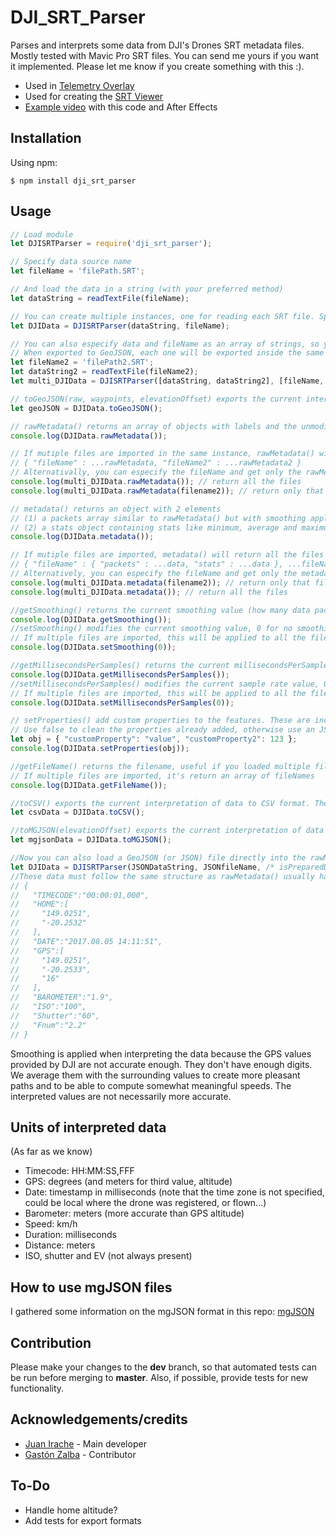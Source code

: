 # DJI_SRT_Parser

Parses and interprets some data from DJI's Drones SRT metadata files.
Mostly tested with Mavic Pro SRT files. You can send me yours if you want it implemented.
Please let me know if you create something with this :).

- Used in [Telemetry Overlay](https://goprotelemetryextractor.com/telemetry-overlay-gps-video-sensors)
- Used for creating the [SRT Viewer](https://djitelemetryoverlay.com/srt-viewer/)
- [Example video](https://youtu.be/zAkUTOLmdmQ) with this code and After Effects

## Installation

Using npm:

```shell
$ npm install dji_srt_parser
```

## Usage

```js
// Load module
let DJISRTParser = require('dji_srt_parser');

// Specify data source name
let fileName = 'filePath.SRT';

// And load the data in a string (with your preferred method)
let dataString = readTextFile(fileName);

// You can create multiple instances, one for reading each SRT file. Specify data as a string and filename for future reference.
let DJIData = DJISRTParser(dataString, fileName);

// You can also especify data and fileName as an array of strings, so you can import multiples files at once. 
// When exported to GeoJSON, each one will be exported inside the same GeometryCollection as a separate Feature (LineString).
let fileName2 = 'filePath2.SRT';
let dataString2 = readTextFile(fileName2);
let multi_DJIData = DJISRTParser([dataString, dataString2], [fileName, filename2]);

// toGeoJSON(raw, waypoints, elevationOffset) exports the current interpretation of data to the geoJSON format. The optional value raw exports the raw data instead. The second parameter, waypoints, specifies whether to include a single feature with all the data for each waypoint. The third parameter, elevationOffset, offset the elevation values by the specified meters. You can then use tokml or togpx modules to convert to those formats
let geoJSON = DJIData.toGeoJSON();

// rawMetadata() returns an array of objects with labels and the unmodified SRT data in the form of strings
console.log(DJIData.rawMetadata());

// If mutiple files are imported in the same instance, rawMetadata() will return all the files in the format: 
// { "fileName" : ...rawMetadata, "fileName2" : ...rawMetadata2 }
// Alternativally, you can especify the fileName and get only the rawMetadata of that singular file
console.log(multi_DJIData.rawMetadata()); // return all the files
console.log(multi_DJIData.rawMetadata(filename2)); // return only that file

// metadata() returns an object with 2 elements
// (1) a packets array similar to rawMetadata() but with smoothing applied to GPS locations (see below why smoothing is used), distances and with computed speeds in 2d, 3d and vertical
// (2) a stats object containing stats like minimum, average and maximum speeds based on the interpreted data
console.log(DJIData.metadata());

// If mutiple files are imported, metadata() will return all the files in the format:
// { "fileName" : { "packets" : ...data, "stats" : ...data }, ...fileName2 }. 
// Alternatively, you can especify the fileName and get only the metadata of that singular file
console.log(multi_DJIData.metadata(filename2)); // return only that file
console.log(multi_DJIData.metadata()); // return all the files

//getSmoothing() returns the current smoothing value (how many data packets to average with, in each array direction)
console.log(DJIData.getSmoothing());
//setSmoothing() modifies the current smoothing value, 0 for no smoothing
// If multiple files are imported, this will be applied to all the files
console.log(DJIData.setSmoothing(0));

//getMillisecondsPerSamples() returns the current millisecondsPerSamples value. This delimits how many milliseconds have to pass between data packets, useful for scenarios that imply long files, and/or for drones that record in excesive sample rate, like mavic 2 pro (every 40ms.)
console.log(DJIData.getMillisecondsPerSamples());
//setMillisecondsPerSamples() modifies the current sample rate value, 0 for no resample. NOTE: if used in conjuntion with setSmoothing, must be in last position. The discarded packets will not affect the stats and the calculated smooth value.
// If multiple files are imported, this will be applied to all the files
console.log(DJIData.setMillisecondsPerSamples(0));

// setProperties() add custom properties to the features. These are incorporated into the "properties" of each feature in the GeoJSON, and as new columns if it's exported to CSV.
// Use false to clean the properties already added, otherwise use an JSON Object to add data.
let obj = { "customProperty": "value", "customProperty2": 123 };
console.log(DJIData.setProperties(obj));

//getFileName() returns the filename, useful if you loaded multiple files in multiple instances
// If multiple files are imported, it's return an array of fileNames
console.log(DJIData.getFileName());

//toCSV() exports the current interpretation of data to CSV format. The optional value raw exports the raw data instead
let csvData = DJIData.toCSV();

//toMGJSON(elevationOffset) exports the current interpretation of data to Adobe's mgJSON format for use in After Effects (see more info below). An elevation offset can be specified in meters.
let mgjsonData = DJIData.toMGJSON();

//Now you can also load a GeoJSON (or JSON) file directly into the rawMetadata field. This can be useful if you want to import data from other sources into the system,
let DJIData = DJISRTParser(JSONDataString, JSONfileName, /* isPreparedData = */ true);
//These data must follow the same structure as rawMetadata() usually has:
// {
//   "TIMECODE":"00:00:01,000",
//   "HOME":[
//     "149.0251",
//     "-20.2532"
//   ],
//   "DATE":"2017.08.05 14:11:51",
//   "GPS":[
//     "149.0251",
//     "-20.2533",
//     "16"
//   ],
//   "BAROMETER":"1.9",
//   "ISO":"100",
//   "Shutter":"60",
//   "Fnum":"2.2"
// }
```

Smoothing is applied when interpreting the data because the GPS values provided by DJI are not accurate enough. They don't have enough digits. We average them with the surrounding values to create more pleasant paths and to be able to compute somewhat meaningful speeds. The interpreted values are not necessarily more accurate.

## Units of interpreted data

(As far as we know)

- Timecode: HH:MM:SS,FFF
- GPS: degrees (and meters for third value, altitude)
- Date: timestamp in milliseconds (note that the time zone is not specified, could be local where the drone was registered, or flown...)
- Barometer: meters (more accurate than GPS altitude)
- Speed: km/h
- Duration: milliseconds
- Distance: meters
- ISO, shutter and EV (not always present)

## How to use mgJSON files

I gathered some information on the mgJSON format in this repo: [mgJSON](https://github.com/JuanIrache/mgjson)

## Contribution

Please make your changes to the **dev** branch, so that automated tests can be run before merging to **master**. Also, if possible, provide tests for new functionality.

## Acknowledgements/credits

- [Juan Irache](https://github.com/JuanIrache) - Main developer
- [Gastón Zalba](https://github.com/GastonZalba) - Contributor

## To-Do

- Handle home altitude?
- Add tests for export formats